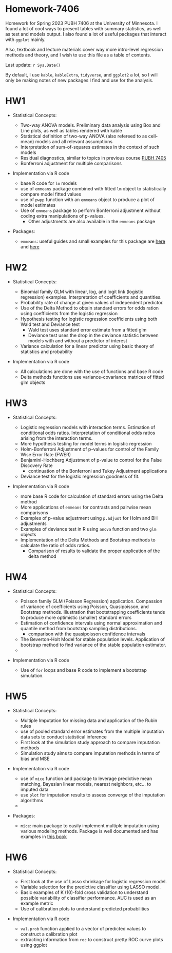 # Homework-7406

Homework for Spring 2023 PUBH 7406 at the University of Minnesota. I found a lot of cool ways to present tables with summary statistics, as well as test and models output. I also 
found a lot of useful packages that interact with `ggplot` mainly. 

Also, textbook and lecture materials cover way more intro-level regression methods and theory, and I wish to use this file as a table of  contents. 

Last update: `r Sys.Date()`

By default, I use `kable`, `kableExtra`, `tidyverse`, and `ggplot2` a lot, so I will only be making notes of new packages 
I find and use for the analysis. 

# HW1

* Statistical Concepts: 
  + Two-way ANOVA models. Preliminary data analysis using Box and Line plots, as well as tables rendered with kable 
  + Statistical definition of two-way ANOVA (also refereed to as cell-mean) models and all relevant assumptions 
  + Interpretation of sum-of-squares estimates in the context of such models 
  + Residual diagnostics, similar to topics in previous course [PUBH 7405](https://github.com/denisostroushko1/Homework-7405)
  + Bonferroni adjustment for multiple comparisons
  
* Implementation via R code
  + base R code for `lm` models 
  + use of `emmeans` package combined with fitted `lm` object to statistically compare model fitted values 
  + use of `pwpp` function with an `emmeans` object to produce a plot of model estimates 
  + Use of `emmeans` package to perform Bonferroni adjustment without coding extra manipulations of p-values. 
    - Other adjustments are also available in the `emmeans` package 
  
* Packages: 
  + `emmeans`: useful guides and small examples for this package are [here](https://yuzar-blog.netlify.app/posts/2022-11-29-emmeans/) and [here](https://aosmith.rbind.io/2019/03/25/getting-started-with-emmeans/)

# HW2

* Statistical Concepts: 

  + Binomial family GLM with linear, log, and logit link (logistic regression) examples. Interpretation of coefficients and 
    quantities. 
  + Probability rate of change at given values of independent predictor. 
  + Use of the Delta Method to obtain standard errors for odds ration using coefficients from the logistic regression 
  + Hypothesis testing for logistic regression coefficients using both Wald test and Deviance test 
    - Wald test uses standard error estimate from a fitted glm 
    - Deviance test uses the drop in the deviance statistic between models with and without a predictor of interest 
  + Variance calculation for a linear predictor using basic theory of statistics and probability 
  
* Implementation via R code
  + All calculations are done with the use of functions and base R code 
  + Delta methods functions use variance-covariance matrices of fitted glm objects 

# HW3

* Statistical Concepts: 
  + Logistic regression models with interaction terms. Estimation of conditional odds ratios. Interpretation of conditional 
    odds ratios arising from the interaction terms. 
  + More hypothesis testing for model terms in logistic regression 
  + Holm-Bonferroni Adjustment of p-values for control of the Family Wise Error Rate (FWER)
  + Benjamini-Hochberg Adjustment of p-value to control for the False Discovery Rate 
    - continuation of the Bonferroni and Tukey Adjustment applications 
  + Deviance test for the logistic regression goodness of fit. 
  
* Implementation via R code
  + more base R code for calculation of standard errors using the Delta method
  + More applications of `emmeans` for contrasts and pairwise mean comparisons 
  + Examples of p-value adjustment using `p.adjust` for Holm and BH adjustments 
  + Examples of deviance test in R using `anova` function and two `glm` objects 
  + Implementation of the Delta Methods and Bootstrap methods to calculate the ratio of odds ratios. 
    - Comparison of results to validate the proper application of the delta method 


# HW4

* Statistical Concepts: 

  + Poisson family GLM (Poisson Regression) application. Compassion of variance of coefficients using Poisson, Quasipoisson, and Bootstrap methods. Illustration that bootstrapping coefficients tends to produce more optimistic (smaller) standard errors 
  + Estimation of confidence intervals using normal approximation and quantile method from bootstrap sampling distributions. 
    - comparison with the quasipoisson confidence intervals 
  + The Beverton-Holt Model for stable population levels. Application of bootstrap method to find variance of the stable population estimator. 
  + 
  
* Implementation via R code
  + Use of `for` loops and base R code to implement a bootstrap simulation. 

# HW5

* Statistical Concepts: 

  + Multiple Imputation for missing data and application of the Rubin rules 
  + use of pooled standard error estimates from the multiple imputation data sets to conduct statistical inference 
  + First look at the simulation study approach to compare imputation methods 
  + Simulation study aims to compare imputation methods in terms of bias and MSE
  
* Implementation via R code
  + use of `mice` function and package to leverage predictive mean matching, Bayesian linear models, nearest neighbors, etc... 
    to imputed data 
  + use `plot` for imputation results to assess converge of the imputation algorithms 
  + 

* Packages: 
  + `mice`: main package to easily implement multiple imputation using various modeling methods. Package is well documented and 
    has examples in [this book](https://stefvanbuuren.name/fimd/)

# HW6

* Statistical Concepts: 

  + First look at the use of Lasso shrinkage for logistic regression model. 
  + Variable selection for the predictive classifier using LASSO model. 
  + Basic examples of K (10)-fold cross validation to understand possible variability of classifier performance. AUC is used as an example metric
  + Use of calibration plots to understand predicted probabilities 
  
* Implementation via R code
  + `val.prob` function applied to a vector of predicted values to construct a calibration plot 
  + extracting information from `roc` to construct pretty ROC curve plots using ggplot
